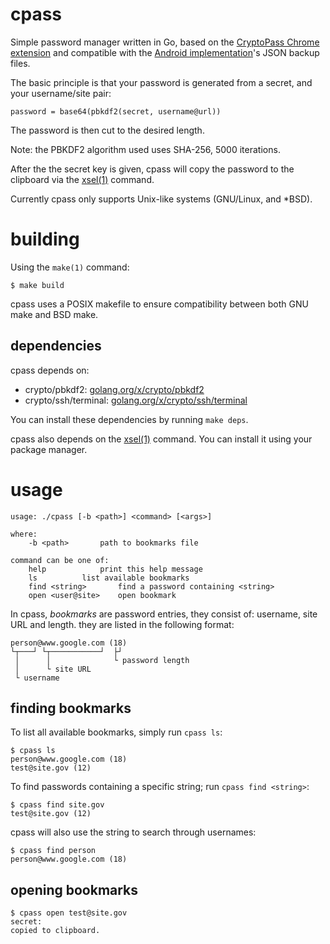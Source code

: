 # cpass
Simple password manager written in Go, based on the [CryptoPass Chrome extension](https://github.com/dchest/cryptopass/ "CryptoPass GitHub") and compatible with the [Android implementation](https://f-droid.org/en/packages/krasilnikov.alexey.cryptopass/ "CryptoPass Android F-Droid Page")'s JSON backup files.

The basic principle is that your password is generated from a secret, and your username/site pair:

	password = base64(pbkdf2(secret, username@url))

The password is then cut to the desired length.

Note: the PBKDF2 algorithm used uses SHA-256, 5000 iterations.

After the the secret key is given, cpass will copy the password to the clipboard via the [xsel(1)](http://www.vergenet.net/~conrad/software/xsel/ "xsel Homepage") command.

Currently cpass only supports Unix-like systems (GNU/Linux, and \*BSD).

# building
Using the `make(1)` command:

	$ make build

cpass uses a POSIX makefile to ensure compatibility between both GNU make and BSD make.

## dependencies
cpass depends on:

* crypto/pbkdf2: [golang.org/x/crypto/pbkdf2](https://golang.org/x/crypto/pbkdf2)
* crypto/ssh/terminal: [golang.org/x/crypto/ssh/terminal](golang.org/x/crypto/ssh/terminal)

You can install these dependencies by running `make deps`.

cpass also depends on the [xsel(1)](http://www.vergenet.net/~conrad/software/xsel/ "xsel Homepage") command. You can install it using your package manager.

# usage

	usage: ./cpass [-b <path>] <command> [<args>]
	
	where:
		-b <path>		path to bookmarks file
	
	command can be one of:
		help			print this help message
		ls			list available bookmarks
		find <string>		find a password containing <string>
		open <user@site>	open bookmark

In cpass, *bookmarks* are password entries, they consist of: username, site URL and length. they are listed in the following format:

	person@www.google.com (18)
	└┬───┘ └┬───────────┘  ├┘
	 │      │              └ password length
	 │      └ site URL
	 └ username

## finding bookmarks
To list all available bookmarks, simply run `cpass ls`:

	$ cpass ls
	person@www.google.com (18)
	test@site.gov (12)

To find passwords containing a specific string; run `cpass find <string>`:

	$ cpass find site.gov
	test@site.gov (12)

cpass will also use the string to search through usernames:

	$ cpass find person
	person@www.google.com (18)

## opening bookmarks

	$ cpass open test@site.gov
	secret:
	copied to clipboard.
